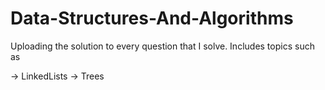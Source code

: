 # Data-Structures-And-Algorithms
Uploading the solution to every question that I solve. Includes topics such as

-> LinkedLists
-> Trees
